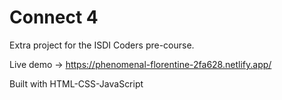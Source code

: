 # Connect 4 

Extra project for the ISDI Coders pre-course.

Live demo -> https://phenomenal-florentine-2fa628.netlify.app/

Built with HTML-CSS-JavaScript